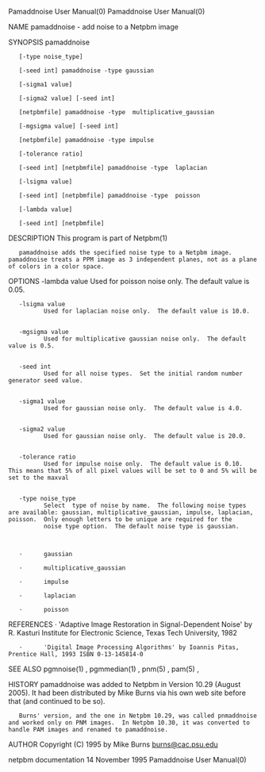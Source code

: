 Pamaddnoise User Manual(0)                                                                                                                                                         Pamaddnoise User Manual(0)



NAME
       pamaddnoise - add noise to a Netpbm image



SYNOPSIS
       pamaddnoise

       [-type noise_type]

       [-seed int] pamaddnoise -type gaussian

       [-sigma1 value]

       [-sigma2 value] [-seed int]

       [netpbmfile] pamaddnoise -type  multiplicative_gaussian

       [-mgsigma value] [-seed int]

       [netpbmfile] pamaddnoise -type impulse

       [-tolerance ratio]

       [-seed int] [netpbmfile] pamaddnoise -type  laplacian

       [-lsigma value]

       [-seed int] [netpbmfile] pamaddnoise -type  poisson

       [-lambda value]

       [-seed int] [netpbmfile]



DESCRIPTION
       This program is part of Netpbm(1)

       pamaddnoise adds the specified noise type to a Netpbm image.  pamaddnoise treats a PPM image as 3 independent planes, not as a plane of colors in a color space.



OPTIONS
       -lambda value
              Used for poisson noise only.  The default value is 0.05.


       -lsigma value
              Used for laplacian noise only.  The default value is 10.0.


       -mgsigma value
              Used for multiplicative gaussian noise only.  The default value is 0.5.


       -seed int
              Used for all noise types.  Set the initial random number generator seed value.


       -sigma1 value
              Used for gaussian noise only.  The default value is 4.0.


       -sigma2 value
              Used for gaussian noise only.  The default value is 20.0.


       -tolerance ratio
              Used for impulse noise only.  The default value is 0.10.  This means that 5% of all pixel values will be set to 0 and 5% will be set to the maxval


       -type noise_type
              Select  type of noise by name.  The following noise types are available: gaussian, multiplicative_gaussian, impulse, laplacian, poisson.  Only enough letters to be unique are required for the
              noise type option.  The default noise type is gaussian.



       ·      gaussian

       ·      multiplicative_gaussian

       ·      impulse

       ·      laplacian

       ·      poisson





REFERENCES
       ·      'Adaptive Image Restoration in Signal-Dependent Noise' by R. Kasturi Institute for Electronic Science, Texas Tech University, 1982


       ·      'Digital Image Processing Algorithms' by Ioannis Pitas, Prentice Hall, 1993 ISBN 0-13-145814-0





SEE ALSO
       pgmnoise(1) , pgmmedian(1) , pnm(5) , pam(5) ,


HISTORY
       pamaddnoise was added to Netpbm in Version 10.29 (August 2005).  It had been distributed by Mike Burns via his own web site before that (and continued to be so).

       Burns' version, and the one in Netpbm 10.29, was called pnmaddnoise and worked only on PNM images.  In Netpbm 10.30, it was converted to handle PAM images and renamed to pamaddnoise.



AUTHOR
       Copyright (C) 1995 by Mike Burns <burns@cac.psu.edu>



netpbm documentation                                                                           14 November 1995                                                                    Pamaddnoise User Manual(0)
